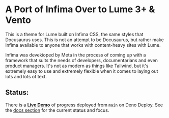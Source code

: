 # A Port of Infima Over to Lume 3+ & Vento

This is a theme for Lume built on Infima CSS, the same styles that Docusaurus
uses. This is not an attempt to be Docusaurus, but rather make Infima available
to anyone that works with content-heavy sites with Lume.

Infima was devekioped by Meta in the process of coming up with a framework that
suits the needs of developers, documentarians and even product managers. It's
not as modern as things like Tailwind, but it's extremely easy to use and
extremely flexible when it comes to laying out lots and lots of text.

## Status:

There is a **[Live Demo](https://cushytext.deno.dev)** of progress deployed from
`main` on Deno Deploy. See the [docs section](https://cushytext.deno.dev/docs/)
for the current status and focus.
